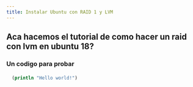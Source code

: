 ```yaml
---
title: Instalar Ubuntu con RAID 1 y LVM
---
```


## Aca hacemos el tutorial de como hacer un raid con lvm en ubuntu 18?
### Un **codigo** para probar
#### 
```clojure
  (println "Hello world!")
```
